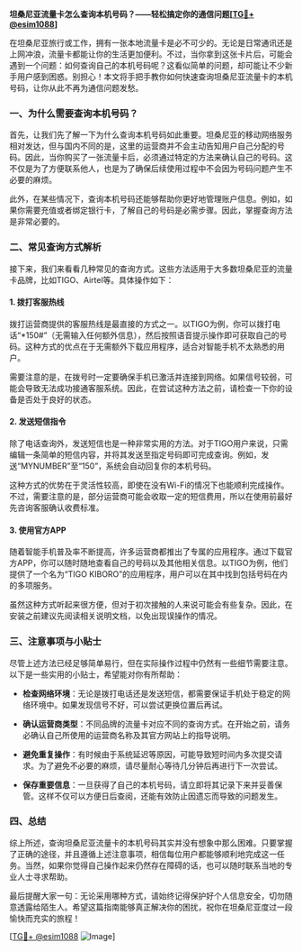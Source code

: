 **坦桑尼亚流量卡怎么查询本机号码？——轻松搞定你的通信问题[[TG💪+ @esim1088](https://t.me/s/esim1088)]**

在坦桑尼亚旅行或工作，拥有一张本地流量卡是必不可少的。无论是日常通讯还是上网冲浪，流量卡都能让你的生活更加便利。不过，当你拿到这张卡片后，可能会遇到一个问题：如何查询自己的本机号码呢？这看似简单的问题，却可能让不少新手用户感到困惑。别担心！本文将手把手教你如何快速查询坦桑尼亚流量卡的本机号码，让你从此不再为通信问题发愁。

### 一、为什么需要查询本机号码？

首先，让我们先了解一下为什么查询本机号码如此重要。坦桑尼亚的移动网络服务相对发达，但与国内不同的是，这里的运营商并不会主动告知用户自己分配的号码。因此，当你购买了一张流量卡后，必须通过特定的方法来确认自己的号码。这不仅是为了方便联系他人，也是为了确保后续使用过程中不会因为号码问题产生不必要的麻烦。

此外，在某些情况下，查询本机号码还能够帮助你更好地管理账户信息。例如，如果你需要充值或者绑定银行卡，了解自己的号码是必需步骤。因此，掌握查询方法是非常必要的。

### 二、常见查询方式解析

接下来，我们来看看几种常见的查询方式。这些方法适用于大多数坦桑尼亚的流量卡品牌，比如TIGO、Airtel等。具体操作如下：

#### 1. 拨打客服热线

拨打运营商提供的客服热线是最直接的方式之一。以TIGO为例，你可以拨打电话“*150#”（无需输入任何额外信息），然后按照语音提示操作即可获取自己的号码。这种方式的优点在于无需额外下载应用程序，适合对智能手机不太熟悉的用户。

需要注意的是，在拨号时一定要确保手机已激活并连接到网络。如果信号较弱，可能会导致无法成功接通客服系统。因此，在尝试这种方法之前，请检查一下你的设备是否处于良好的状态。

#### 2. 发送短信指令

除了电话查询外，发送短信也是一种非常实用的方法。对于TIGO用户来说，只需编辑一条简单的短信内容，并将其发送至指定号码即可完成查询。例如，发送“MYNUMBER”至“150”，系统会自动回复你的本机号码。

这种方式的优势在于灵活性较高，即使在没有Wi-Fi的情况下也能顺利完成操作。不过，需要注意的是，部分运营商可能会收取一定的短信费用，所以在使用前最好先咨询客服确认收费标准。

#### 3. 使用官方APP

随着智能手机普及率不断提高，许多运营商都推出了专属的应用程序。通过下载官方APP，你可以随时随地查看自己的号码以及其他相关信息。以TIGO为例，他们提供了一个名为“TIGO KIBORO”的应用程序，用户可以在其中找到包括号码在内的多项服务。

虽然这种方式听起来很方便，但对于初次接触的人来说可能会有些复杂。因此，在安装之前建议先阅读相关说明文档，以免出现误操作的情况。

### 三、注意事项与小贴士

尽管上述方法已经足够简单易行，但在实际操作过程中仍然有一些细节需要注意。以下是一些实用的小贴士，希望能对你有所帮助：

- **检查网络环境**：无论是拨打电话还是发送短信，都需要保证手机处于稳定的网络环境中。如果发现信号不好，可以尝试更换位置后再试。
  
- **确认运营商类型**：不同品牌的流量卡对应不同的查询方式。在开始之前，请务必确认自己所使用的运营商名称及其官方网站上的指导说明。

- **避免重复操作**：有时候由于系统延迟等原因，可能导致短时间内多次提交请求。为了避免不必要的麻烦，请尽量耐心等待几分钟后再进行下一次尝试。

- **保存重要信息**：一旦获得了自己的本机号码，请立即将其记录下来并妥善保管。这样不仅可以方便日后查阅，还能有效防止因遗忘而导致的问题发生。

### 四、总结

综上所述，查询坦桑尼亚流量卡的本机号码其实并没有想象中那么困难。只要掌握了正确的途径，并且遵循上述注意事项，相信每位用户都能够顺利地完成这一任务。当然，如果你觉得自己操作起来仍然存在障碍的话，也可以随时联系当地的专业人士寻求帮助。

最后提醒大家一句：无论采用哪种方式，请始终记得保护好个人信息安全，切勿随意透露给陌生人。希望这篇指南能够真正解决你的困扰，祝你在坦桑尼亚度过一段愉快而充实的旅程！

[[TG💪+ @esim1088](https://t.me/s/esim1088) ![Image](https://i.postimg.cc/4NQfJmqS/Snipaste-2025-05-13-00-14-12.png)]